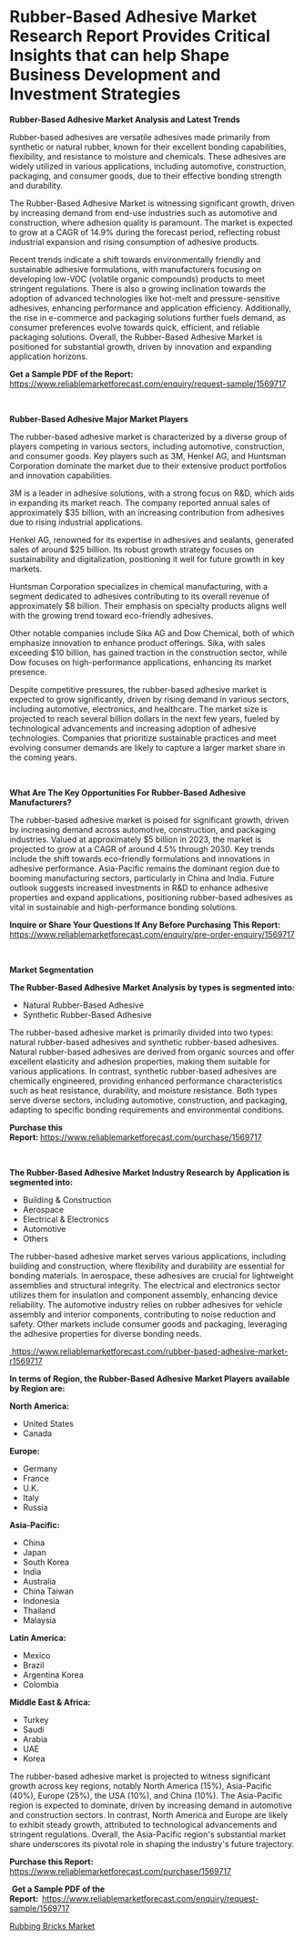 <p><h1>Rubber-Based Adhesive Market Research Report Provides Critical Insights that can help Shape Business Development and Investment Strategies</h1></p><p><strong>Rubber-Based Adhesive Market Analysis and Latest Trends</strong></p>
<p><p>Rubber-based adhesives are versatile adhesives made primarily from synthetic or natural rubber, known for their excellent bonding capabilities, flexibility, and resistance to moisture and chemicals. These adhesives are widely utilized in various applications, including automotive, construction, packaging, and consumer goods, due to their effective bonding strength and durability.</p><p>The Rubber-Based Adhesive Market is witnessing significant growth, driven by increasing demand from end-use industries such as automotive and construction, where adhesion quality is paramount. The market is expected to grow at a CAGR of 14.9% during the forecast period, reflecting robust industrial expansion and rising consumption of adhesive products. </p><p>Recent trends indicate a shift towards environmentally friendly and sustainable adhesive formulations, with manufacturers focusing on developing low-VOC (volatile organic compounds) products to meet stringent regulations. There is also a growing inclination towards the adoption of advanced technologies like hot-melt and pressure-sensitive adhesives, enhancing performance and application efficiency. Additionally, the rise in e-commerce and packaging solutions further fuels demand, as consumer preferences evolve towards quick, efficient, and reliable packaging solutions. Overall, the Rubber-Based Adhesive Market is positioned for substantial growth, driven by innovation and expanding application horizons.</p></p>
<p><strong>Get a Sample PDF of the Report:&nbsp;</strong> <a href="https://www.reliablemarketforecast.com/enquiry/request-sample/1569717?utm_campaign=1130&utm_medium=2&utm_source=Github&utm_content=ia&utm_term=29122024&utm_id=rubber-based-adhesive">https://www.reliablemarketforecast.com/enquiry/request-sample/1569717</a></p>
<p>&nbsp;</p>
<p><strong>Rubber-Based Adhesive Major Market Players</strong></p>
<p><p>The rubber-based adhesive market is characterized by a diverse group of players competing in various sectors, including automotive, construction, and consumer goods. Key players such as 3M, Henkel AG, and Huntsman Corporation dominate the market due to their extensive product portfolios and innovation capabilities.</p><p>3M is a leader in adhesive solutions, with a strong focus on R&D, which aids in expanding its market reach. The company reported annual sales of approximately $35 billion, with an increasing contribution from adhesives due to rising industrial applications.</p><p>Henkel AG, renowned for its expertise in adhesives and sealants, generated sales of around $25 billion. Its robust growth strategy focuses on sustainability and digitalization, positioning it well for future growth in key markets.</p><p>Huntsman Corporation specializes in chemical manufacturing, with a segment dedicated to adhesives contributing to its overall revenue of approximately $8 billion. Their emphasis on specialty products aligns well with the growing trend toward eco-friendly adhesives.</p><p>Other notable companies include Sika AG and Dow Chemical, both of which emphasize innovation to enhance product offerings. Sika, with sales exceeding $10 billion, has gained traction in the construction sector, while Dow focuses on high-performance applications, enhancing its market presence.</p><p>Despite competitive pressures, the rubber-based adhesive market is expected to grow significantly, driven by rising demand in various sectors, including automotive, electronics, and healthcare. The market size is projected to reach several billion dollars in the next few years, fueled by technological advancements and increasing adoption of adhesive technologies. Companies that prioritize sustainable practices and meet evolving consumer demands are likely to capture a larger market share in the coming years.</p></p>
<p>&nbsp;</p>
<p><strong>What Are The Key Opportunities For Rubber-Based Adhesive Manufacturers?</strong></p>
<p><p>The rubber-based adhesive market is poised for significant growth, driven by increasing demand across automotive, construction, and packaging industries. Valued at approximately $5 billion in 2023, the market is projected to grow at a CAGR of around 4.5% through 2030. Key trends include the shift towards eco-friendly formulations and innovations in adhesive performance. Asia-Pacific remains the dominant region due to booming manufacturing sectors, particularly in China and India. Future outlook suggests increased investments in R&D to enhance adhesive properties and expand applications, positioning rubber-based adhesives as vital in sustainable and high-performance bonding solutions.</p></p>
<p><strong>Inquire or Share Your Questions If Any Before Purchasing This Report:</strong> <a href="https://www.reliablemarketforecast.com/enquiry/pre-order-enquiry/1569717?utm_campaign=1130&utm_medium=2&utm_source=Github&utm_content=ia&utm_term=29122024&utm_id=rubber-based-adhesive">https://www.reliablemarketforecast.com/enquiry/pre-order-enquiry/1569717</a></p>
<p>&nbsp;</p>
<p><strong>Market Segmentation</strong></p>
<p><strong>The Rubber-Based Adhesive Market Analysis by types is segmented into:</strong></p>
<p><ul><li>Natural Rubber-Based Adhesive</li><li>Synthetic Rubber-Based Adhesive</li></ul></p>
<p><p>The rubber-based adhesive market is primarily divided into two types: natural rubber-based adhesives and synthetic rubber-based adhesives. Natural rubber-based adhesives are derived from organic sources and offer excellent elasticity and adhesion properties, making them suitable for various applications. In contrast, synthetic rubber-based adhesives are chemically engineered, providing enhanced performance characteristics such as heat resistance, durability, and moisture resistance. Both types serve diverse sectors, including automotive, construction, and packaging, adapting to specific bonding requirements and environmental conditions.</p></p>
<p><strong>Purchase this Report:&nbsp;</strong><a href="https://www.reliablemarketforecast.com/purchase/1569717?utm_campaign=1130&utm_medium=2&utm_source=Github&utm_content=ia&utm_term=29122024&utm_id=rubber-based-adhesive">https://www.reliablemarketforecast.com/purchase/1569717</a></p>
<p>&nbsp;</p>
<p><strong>The Rubber-Based Adhesive Market Industry Research by Application is segmented into:</strong></p>
<p><ul><li>Building & Construction</li><li>Aerospace</li><li>Electrical & Electronics</li><li>Automotive</li><li>Others</li></ul></p>
<p><p>The rubber-based adhesive market serves various applications, including building and construction, where flexibility and durability are essential for bonding materials. In aerospace, these adhesives are crucial for lightweight assemblies and structural integrity. The electrical and electronics sector utilizes them for insulation and component assembly, enhancing device reliability. The automotive industry relies on rubber adhesives for vehicle assembly and interior components, contributing to noise reduction and safety. Other markets include consumer goods and packaging, leveraging the adhesive properties for diverse bonding needs.</p></p>
<p><a href="https://www.reliablemarketforecast.com/rubber-based-adhesive-market-r1569717?utm_campaign=1130&utm_medium=2&utm_source=Github&utm_content=ia&utm_term=29122024&utm_id=rubber-based-adhesive">&nbsp;https://www.reliablemarketforecast.com/rubber-based-adhesive-market-r1569717</a></p>
<p><strong>In terms of Region, the Rubber-Based Adhesive Market Players available by Region are:</strong></p>
<p>
    <p> <strong> North America: </strong>
        <ul>
            <li>United States</li>
            <li>Canada</li>
        </ul>
        </p> 
    <p> <strong> Europe: </strong>
        <ul>
            <li>Germany</li>
            <li>France</li>
            <li>U.K.</li>
            <li>Italy</li>
            <li>Russia</li>
        </ul>
        </p> 
    <p> <strong> Asia-Pacific: </strong>
        <ul>
            <li>China</li>
            <li>Japan</li>
            <li>South Korea</li>
            <li>India</li>
            <li>Australia</li>
            <li>China Taiwan</li>
            <li>Indonesia</li>
            <li>Thailand</li>
            <li>Malaysia</li>
        </ul>
        </p> 
    <p> <strong> Latin America: </strong>
        <ul>
            <li>Mexico</li>
            <li>Brazil</li>
            <li>Argentina Korea</li>
            <li>Colombia</li>
        </ul>
        </p> 
    <p> <strong> Middle East & Africa: </strong>
        <ul>
            <li>Turkey</li>
            <li>Saudi</li>
            <li>Arabia</li>
            <li>UAE</li>
            <li>Korea</li>
        </ul>
    </p>
    </p>
<p><p>The rubber-based adhesive market is projected to witness significant growth across key regions, notably North America (15%), Asia-Pacific (40%), Europe (25%), the USA (10%), and China (10%). The Asia-Pacific region is expected to dominate, driven by increasing demand in automotive and construction sectors. In contrast, North America and Europe are likely to exhibit steady growth, attributed to technological advancements and stringent regulations. Overall, the Asia-Pacific region's substantial market share underscores its pivotal role in shaping the industry's future trajectory.</p></p>
<p><strong>Purchase this Report: </strong><a href="https://www.reliablemarketforecast.com/purchase/1569717?utm_campaign=1130&utm_medium=2&utm_source=Github&utm_content=ia&utm_term=29122024&utm_id=rubber-based-adhesive">https://www.reliablemarketforecast.com/purchase/1569717</a></p>
<p>&nbsp;<strong>Get a Sample PDF of the Report:&nbsp;&nbsp;</strong><a href="https://www.reliablemarketforecast.com/enquiry/request-sample/1569717?utm_campaign=1130&utm_medium=2&utm_source=Github&utm_content=ia&utm_term=29122024&utm_id=rubber-based-adhesive">https://www.reliablemarketforecast.com/enquiry/request-sample/1569717</a></p>
<p><strong></strong></p>
<p><p><a href="https://github.com/RickHolmes3/Market-Research-Report-List-7/blob/main/rubbing-bricks-market.md?utm_campaign=1130&utm_medium=2&utm_source=Github&utm_content=ia&utm_term=29122024&utm_id=rubber-based-adhesive">Rubbing Bricks Market</a></p></p>
